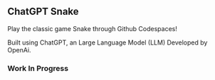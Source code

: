 ## ChatGPT Snake
Play the classic game Snake through Github Codespaces!

Built using ChatGPT, an Large Language Model (LLM) Developed by OpenAi.
### Work In Progress
